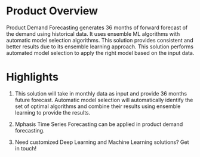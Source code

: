 # Product Overview
Product Demand Forecasting generates 36 months of forward forecast of the demand using historical data. It uses ensemble ML algorithms with automatic model selection algorithms. This solution provides consistent and better results due to its ensemble learning approach. This solution performs automated model selection to apply the right model based on the input data.

# Highlights
1. This solution will take in monthly data as input and provide 36 months future forecast. Automatic model selection will automatically identify the set of optimal algorithms and combine their results using ensemble learning to provide the results.

2. Mphasis Time Series Forecasting can be applied in product demand forecasting.

3. Need customized Deep Learning and Machine Learning solutions? Get in touch!